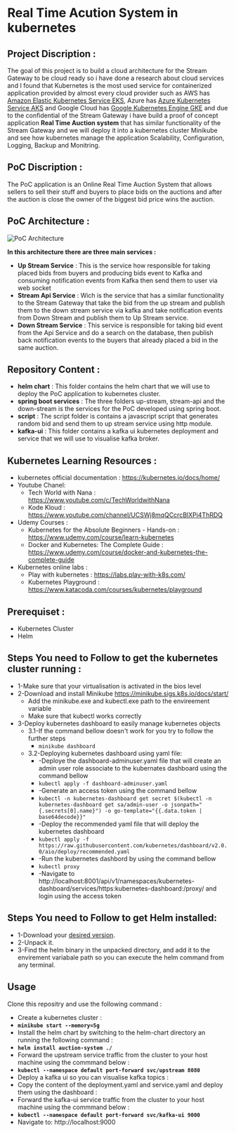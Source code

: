 # Real Time Acution System in kubernetes
## Project Discription :
The goal of this project is to build a cloud architecture for the Stream Gateway to be cloud ready so i have done a research about cloud services and I found that Kubernetes is the most used service for containerized application provided by almost every cloud provider such as AWS has [Amazon Elastic Kubernetes Service EKS](https://aws.amazon.com/eks/), Azure has [Azure Kubernetes Service AKS](https://azure.microsoft.com/en-in/services/kubernetes-service/) and Google Cloud has [Google Kubernetes Engine GKE](https://cloud.google.com/kubernetes-engine) and due to the confidential of the Stream Gateway i have build a proof of concept application **Real Time Auction system** that has similar functionality of the Stream Gateway and we will deploy it into a kubernetes cluster Minikube and see how kubernetes manage the application Scalability, Configuration, Logging, Backup and Monitring.

## PoC Discription :
The PoC application is an Online Real Time Auction System that allows sellers to sell their stuff and buyers to place bids on the auctions and after the auction is close the owner of the biggest bid price wins the auction.
## PoC Architecture :
![PoC Architecture](https://user-images.githubusercontent.com/40581620/115128437-a7fa9600-9fd5-11eb-87c8-a8cb2a08341a.png)

**In this architecture there are three main services :**
* **Up Stream Service** : This is the service how responsible for taking placed bids from buyers and producing bids event to Kafka and consuming notification events from Kafka then send them to user via web socket
* **Stream Api Service** : Wich is the service that has a similar functionality to the Stream Gateway that take the bid from the up stream and publish them to the down stream service via kafka and take notification events from Down Stream and publish them to Up Stream service.
* **Down Stream Service** : This service is responsible for taking bid event from the Api Service and do a search on the database, then publish back notification events to the buyers that already placed a bid in the same auction.
## Repository Content :
* **helm chart** :
This folder contains  the helm chart that we will use to deploy the PoC application to kubernetes cluster.
* **spring boot services** :
The three folders up-stream, stream-api and the down-stream is the services for the PoC developed using spring boot.
* **script** :
The script folder is contains a javascript script that generates random bid and send them to up stream service using http module.
* **kafka-ui** :
This folder contains a kafka ui kubernetes deployment and service that we will use to visualise kafka broker.
## Kubernetes Learning Resources :
* kubernetes official documentation : https://kubernetes.io/docs/home/
* Youtube Chanel:
  * Tech World with Nana : https://www.youtube.com/c/TechWorldwithNana
  * Kode Kloud : https://www.youtube.com/channel/UCSWj8mqQCcrcBlXPi4ThRDQ
* Udemy Courses :
  * Kubernetes for the Absolute Beginners - Hands-on : https://www.udemy.com/course/learn-kubernetes
  * Docker and Kubernetes: The Complete Guide : https://www.udemy.com/course/docker-and-kubernetes-the-complete-guide
* Kubernetes online labs :
  * Play with kubernetes : https://labs.play-with-k8s.com/
  * Kubernetes Playground : https://www.katacoda.com/courses/kubernetes/playground

## Prerequiset :
* Kubernetes Cluster
* Helm
## Steps You need to Follow to get the kubernetes cluster running :
* 1-Make sure that your virtualisation is activated in the bios level
* 2-Download and install Minikube https://minikube.sigs.k8s.io/docs/start/
  * Add the minikube.exe and kubectl.exe path to the envireement variable
  * Make sure that kubectl works correctly
* 3-Deploy kubernetes dashboard to easily manage kubernetes objects
  * 3.1-If the command bellow doesn't work for you try to follow the further steps
    * ```minikube dashboard```
  * 3.2-Deploying kubernetes dashboard using yaml file:
    * -Deploye the dashboard-adminuser.yaml file that will create an admin user role associate to the kubernates dashboard using the command bellow
    * ```kubectl apply -f dashboard-adminuser.yaml```
    * -Generate an access token using the command bellow
    * ```kubectl -n kubernetes-dashboard get secret $(kubectl -n kubernetes-dashboard get sa/admin-user -o jsonpath="{.secrets[0].name}") -o go-template="{{.data.token |    base64decode}}"```
    * -Deploy the recommended yaml file that will deploy the kubernetes dashboard
    * ```kubectl apply -f https://raw.githubusercontent.com/kubernetes/dashboard/v2.0.0/aio/deploy/recommended.yaml```
    * -Run the kubernetes dashbord by using the command bellow
    * ```kubectl proxy```
    * -Navigate to http://localhost:8001/api/v1/namespaces/kubernetes-dashboard/services/https:kubernetes-dashboard:/proxy/ and login using the access token
## Steps You need to Follow to get Helm installed:
* 1-Download your [desired version](https://github.com/helm/helm/releases).
* 2-Unpack it.
* 3-Find the helm binary in the unpacked directory, and add it to the envirement variabale path so you can execute the helm command from any terminal.
## Usage
Clone this repositry and use the following command :
* Create a kubernetes cluster :
* **```minikube start --memory=5g```**
* Install the helm chart by switching to the helm-chart directory an running the following command :
* **```helm install auction-system ./```**
* Forward the upstream service traffic from the cluster to your host machine using the commmand below :
* **```kubectl --namespace default port-forward svc/upstream 8080```**
* Deploy a kafka ui so you can visualise kafka topics :
* Copy the content of the deployment.yaml and service.yaml and deploy them using the dashboard :
* Forward the kafka-ui service traffic from the cluster to your host machine using the commmand below :
* **```kubectl --namespace default port-forward svc/kafka-ui 9000```**
* Navigate to: http://localhost:9000

